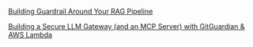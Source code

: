 [Building Guardrail Around Your RAG Pipeline](https://www.nb-data.com/p/building-guardrail-around-your-rag?utm_source=substack&utm_medium=email&utm_content=share)

[Building a Secure LLM Gateway (and an MCP Server) with GitGuardian & AWS Lambda](https://blog.gitguardian.com/building-a-secure-llm-gateway/)
